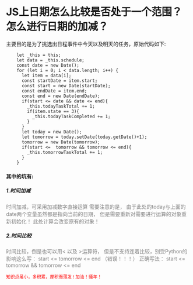 <div id="metaData" createTime="2020-07-25 10:02:00" category="解决方案" tags="前端;Js" title="JS - 日期处理"></div>

# JS上日期怎么比较是否处于一个范围？怎么进行日期的加减？

<span color="grey">主要目的是为了挑选出日程事件中今天以及明天的任务，原始代码如下: </span>
```vue
    let _this = this;
    let data = _this.schedule;
    const date = new Date();
    for (let i = 0; i < data.length; i++) {
      let item = data[i];
      const startDate = item.start;
      const start = new Date(startDate);
      const endDate = item.end;
      const end = new Date(endDate);
      if(start <= date && date <= end){
        _this.todayTaskTotal += 1;
        if(item.state == 3){
          _this.todayTaskCompleted += 1;
        }
      }
      let today = new Date();
      let tomorrow = today.setDate(today.getDate()+1);
      tomorrow = new Date(tomorrow);
      if(start <=  tomorrow && tomorrow <= end){
        _this.tomorrowTaskTotal += 1;
      }
    }
```

#### 其中的坑有:

##### 1.时间加减

<span style="color:grey;">
    时间加减，可采用加减数字直接运算
    需要注意的是，
    由于此处的today与上面的date两个变量虽然都是指向当前的日期，
    但是需要重新对需要进行运算的对象重新初始化！
    此处计算会改变原有的对象！
</span>

##### 2.时间比较

<span style="color:grey;">
    时间比较，倒是也可以用< 以及 >运算符，
    但是不支持连着比较，别受Python的影响这么写：
    start <=  tomorrow <= end （错误！！！）
    正确写法：
    start <=  tomorrow && tomorrow <= end
</span>



<span style="color:red;font-size: 12px;">知识点虽小，多积累，厚积而薄发 ! 加油！骚年！</span>
